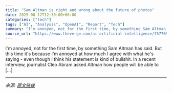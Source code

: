 ```yaml
---
title: "Sam Altman is right and wrong about the future of photos"
date: 2025-08-12T12:30:00+08:00
categories: ["tech"]
tags: ["AI", "Analysis", "OpenAI", "Report", "Tech"]
summary: "I'm annoyed, not for the first time, by something Sam Altman has said. But this time it's because I'm annoyed at how much I agree with what he's saying - even though I think his statement is kind of b"
source_url: "https://www.theverge.com/ai-artificial-intelligence/757709/sam-altman-ai-bunnies-what-is-a-photo"
---
```


I'm annoyed, not for the first time, by something Sam Altman has said. But this time it's because I'm annoyed at how much I agree with what he's saying - even though I think his statement is kind of bullshit. In a recent interview, journalist Cleo Abram asked Altman how people will be able to [&#8230;]

---

*来源: [原文链接](https://www.theverge.com/ai-artificial-intelligence/757709/sam-altman-ai-bunnies-what-is-a-photo)*
